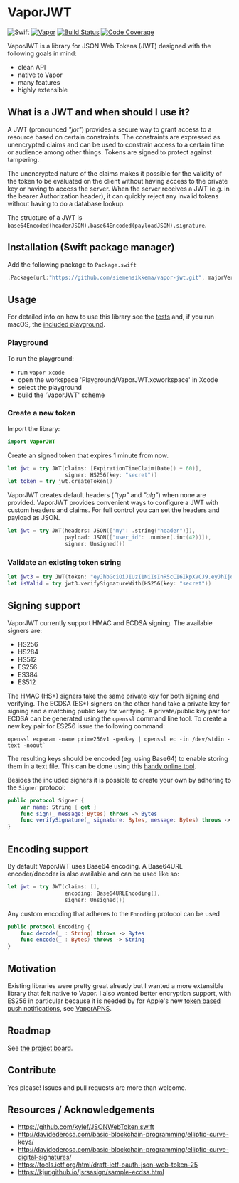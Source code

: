 # VaporJWT

![Swift](http://img.shields.io/badge/swift-3.0-brightgreen.svg)
[![Vapor](https://img.shields.io/badge/Vapor-1.1-green.svg)](http://vapor.codes)
[![Build Status](https://travis-ci.org/siemensikkema/vapor-jwt.svg?branch=master)](https://travis-ci.org/siemensikkema/vapor-jwt)
[![Code Coverage](https://codecov.io/gh/siemensikkema/vapor-jwt/branch/master/graph/badge.svg)](https://codecov.io/gh/siemensikkema/vapor-jwt)

VaporJWT is a library for JSON Web Tokens (JWT) designed with the following goals in mind:
- clean API
- native to Vapor
- many features
- highly extensible

## What is a JWT and when should I use it?
A JWT (pronounced *"jot"*) provides a secure way to grant access to a resource based on certain constraints. The constraints are expressed as unencrypted claims and can be used to constrain access to a certain time or audience among other things. Tokens are signed to protect against tampering.

The unencrypted nature of the claims makes it possible for the validity of the token to be evaluated on the client without having access to the private key or having to access the server. When the server receives a JWT (e.g. in the bearer Authorization header), it can quickly reject any invalid tokens without having to do a database lookup.

The structure of a JWT is `base64Encoded(headerJSON).base64Encoded(payloadJSON).signature`.

## Installation (Swift package manager)

Add the following package to `Package.swift`
```swift
.Package(url:"https://github.com/siemensikkema/vapor-jwt.git", majorVersion: 0, minor: 3)
```

## Usage
For detailed info on how to use this library see the [tests](https://github.com/siemensikkema/vapor-jwt/tree/master/Tests/VaporJWTTests) and, if you run macOS, the [included playground](https://github.com/siemensikkema/vapor-jwt/tree/master/Playground).

### Playground
To run the playground:
* run `vapor xcode`
* open the workspace 'Playground/VaporJWT.xcworkspace' in Xcode
* select the playground
* build the 'VaporJWT' scheme

### Create a new token
Import the library:
```swift
import VaporJWT
```
Create an signed token that expires 1 minute from now.
```swift
let jwt = try JWT(claims: [ExpirationTimeClaim(Date() + 60)],
                  signer: HS256(key: "secret"))
let token = try jwt.createToken()
```
VaporJWT creates default headers (*"typ"* and *"alg"*) when none are provided. VaporJWT provides convenient ways to configure a JWT with custom headers and claims. For full control you can set the headers and payload as JSON.
```swift
let jwt = try JWT(headers: JSON(["my": .string("header")]),
                  payload: JSON(["user_id": .number(.int(42))]),
                  signer: Unsigned())
```

### Validate an existing token string
```swift
let jwt3 = try JWT(token: "eyJhbGciOiJIUzI1NiIsInR5cCI6IkpXVCJ9.eyJhIjoiYiJ9.jiMyrsmD8AoHWeQgmxZ5yq8z0lXS67/QGs52AzC8Ru8=")
let isValid = try jwt3.verifySignatureWith(HS256(key: "secret"))
```

## Signing support
VaporJWT currently support HMAC and ECDSA signing. The available signers are:
* HS256
* HS284
* HS512
* ES256
* ES384
* ES512

The HMAC (HS\*) signers take the same private key for both signing and verifying. The ECDSA (ES\*) signers on the other hand take a private key for signing and a matching public key for verifying. A private/public key pair for ECDSA can be generated using the `openssl` command line tool. To create a new key pair for ES256 issue the following command:
```
openssl ecparam -name prime256v1 -genkey | openssl ec -in /dev/stdin -text -noout`
```
The resulting keys should be encoded (eg. using Base64) to enable storing them in a text file. This can be done using this [handy online tool](http://tomeko.net/online_tools/hex_to_base64.php).

Besides the included signers it is possible to create your own by adhering to the `Signer` protocol:

```swift
public protocol Signer {
    var name: String { get }
    func sign(_ message: Bytes) throws -> Bytes
    func verifySignature(_ signature: Bytes, message: Bytes) throws -> Bool
}
```

## Encoding support
By default VaporJWT uses Base64 encoding. A Base64URL encoder/decoder is also available and can be used like so:

```swift
let jwt = try JWT(claims: [],
                  encoding: Base64URLEncoding(),
                  signer: Unsigned())
```
Any custom encoding that adheres to the `Encoding` protocol can be used

```swift
public protocol Encoding {
    func decode(_ : String) throws -> Bytes
    func encode(_ : Bytes) throws -> String
}
```

## Motivation
Existing libraries were pretty great already but I wanted a more extensible library that felt native to Vapor. I also wanted better encryption support, with ES256 in particular because it is needed by for Apple's new [token based push notifications](https://developer.apple.com/library/content/documentation/NetworkingInternet/Conceptual/RemoteNotificationsPG/Chapters/ApplePushService.html#//apple_ref/doc/uid/TP40008194-CH100-SW11), see [VaporAPNS](https://github.com/matthijs2704/vapor-apns).

## Roadmap
See [the project board](https://github.com/siemensikkema/vapor-jwt/projects/1).

## Contribute
Yes please! Issues and pull requests are more than welcome.

## Resources / Acknowledgements
* https://github.com/kylef/JSONWebToken.swift
* http://davidederosa.com/basic-blockchain-programming/elliptic-curve-keys/
* http://davidederosa.com/basic-blockchain-programming/elliptic-curve-digital-signatures/
* https://tools.ietf.org/html/draft-ietf-oauth-json-web-token-25
* https://kjur.github.io/jsrsasign/sample-ecdsa.html
